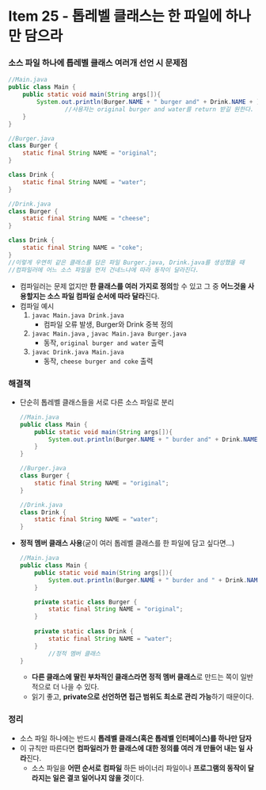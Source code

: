 # Item 25 - 톱레벨 클래스는 한 파일에 하나만 담으라

### 소스 파일 하나에 톱레벨 클래스 여러개 선언 시 문제점

```java
//Main.java
public class Main {
    public static void main(String args[]){
        System.out.println(Burger.NAME + " burger and" + Drink.NAME + );
				//사용자는 original burger and water를 return 받길 원한다.
    }
}

//Burger.java
class Burger {
    static final String NAME = "original";
}

class Drink {
    static final String NAME = "water";
}

//Drink.java
class Burger {
    static final String NAME = "cheese";
}

class Drink {
    static final String NAME = "coke";
}
//이렇게 우연히 같은 클래스를 담은 파일 Burger.java, Drink.java를 생성했을 때
//컴파일러에 어느 소스 파일을 먼저 건네느냐에 따라 동작이 달라진다.
```

- 컴파일러는 문제 없지만 **한 클래스를 여러 가지로 정의**할 수 있고 그 중 **어느것을 사용할지는 소스 파일 컴파일 순서에 따라 달라**진다.
- 컴파일 예시
    1.  `javac Main.java Drink.java`
        - 컴파일 오류 발생, Burger와 Drink 중복 정의
    2.  `javac Main.java` ,  `javac Main.java Burger.java`
        - 동작, `original burger and water` 출력
    3. `javac Drink.java Main.java`
        - 동작, `cheese burger and coke` 출력

### 해결책

- 단순히 톱레벨 클래스들을 서로 다른 소스 파일로 분리

    ```java
    //Main.java
    public class Main {
        public static void main(String args[]){
            System.out.println(Burger.NAME + " burder and" + Drink.NAME + );
        }
    }

    //Burger.java
    class Burger {
        static final String NAME = "original";
    }

    //Drink.java
    class Drink {
        static final String NAME = "water";
    }
    ```

- **정적 멤버 클래스 사용**(굳이 여러 톱레벨 클래스를 한 파일에 담고 싶다면...)

    ```java
    //Main.java
    public class Main {
        public static void main(String args[]){
            System.out.println(Burger.NAME + " burder and " + Drink.NAME + );
        }

        private static class Burger {
            static final String NAME = "original";
        }
        
        private static class Drink {
            static final String NAME = "water";
        }
    		//정적 멤버 클래스
    }
    ```

    - **다른 클래스에 딸린 부차적인 클래스라면 정적 멤버 클래스**로 만드는 쪽이 일반적으로 더 나을 수 있다.
    - 읽기 좋고, **private으로 선언하면 접근 범위도 최소로 관리 가능**하기 때문이다.

### 정리

- 소스 파일 하나에는 반드시 **톱레벨 클래스(혹은 톱레벨 인터페이스)를 하나만 담자**
- 이 규칙만 따른다면 **컴파일러가 한 클래스에 대한 정의를 여러 개 만들어 내는 일 사라**진다.
    - 소스 파일을 **어떤 순서로 컴파일** 하든 바이너리 파일이나 **프로그램의 동작이 달라지는 일은 결코 일어나지 않을 것**이다.
